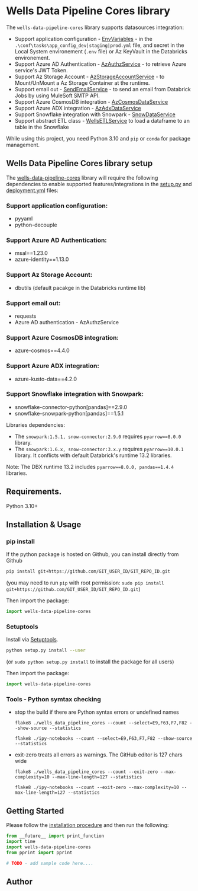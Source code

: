 # Wells Data Pipeline Cores library

The `wells-data-pipeline-cores` library supports datasources  integration:
- Support application configuration - [EnvVariables](https://github.com/ExxonMobil/wells-data-pipeline-cores/blob/develop/wells_data_pipeline_cores/commons/env_variables.py) - in the `.\conf\tasks\app_config_dev|staging|prod.yml` file, and secret in the Local System environement (`.env` file) or Az KeyVault in the Databricks environement.
- Support Azure AD Authentication - [AzAuthzService](https://github.com/ExxonMobil/wells-data-pipeline-cores/blob/develop/wells_data_pipeline_cores/services/cores/az_ad_authz_service.py) - to retrieve Azure service's JWT Token.
- Support Az Storage Account - [AzStorageAccountService](https://github.com/ExxonMobil/wells-data-pipeline-cores/blob/develop/wells_data_pipeline_cores/services/cores/az_storage_account_service.py) - to Mount/UnMount a Az Storage Container at the runtime.
- Support email out - [SendEmailService](https://github.com/ExxonMobil/wells-data-pipeline-cores/blob/develop/wells_data_pipeline_cores/services/cores/send_email_service.py) - to send an email from Databrick Jobs by using MuleSoft SMTP API.
- Support Azure CosmosDB integration - [AzCosmosDataService](https://github.com/ExxonMobil/wells-data-pipeline-cores/blob/develop/wells_data_pipeline_cores/services/cosmos/az_cosmos_data_service.py)
- Support Azure ADX integration - [AzAdxDataService](https://github.com/ExxonMobil/wells-data-pipeline-cores/blob/develop/wells_data_pipeline_cores/services/adx/az_adx_data_service.py)
- Support Snowflake integration with Snowpark - [SnowDataService](https://github.com/ExxonMobil/wells-data-pipeline-cores/blob/develop/wells_data_pipeline_cores/services/snow/snow_data_service.py)
- Support abstract ETL class - [WellsETLService](https://github.com/ExxonMobil/wells-data-pipeline-cores/blob/develop/wells_data_pipeline_cores/services/etl/wells_etl_service.py) to load a dataframe to an table in the Snowflake

While using this project, you need Python 3.10 and `pip` or `conda` for package management.

## Wells Data Pipeline Cores library setup

The [wells-data-pipeline-cores](https://github.com/ExxonMobil/wells-data-pipeline-cores) library will require the following dependencies to enable supported features/integrations in the [setup.py](./setup.py) and [deployment.yml](./conf/deployment.yml) files:

### Support application configuration:
- pyyaml
- python-decouple

### Support Azure AD Authentication:
- msal==1.23.0
- azure-identity==1.13.0

### Support Az Storage Account:
- dbutils (default pacakge in the Databricks runtime lib)

### Support email out:
- requests
- Azure AD authentication - AzAuthzService

### Support Azure CosmosDB integration:
- azure-cosmos==4.4.0

### Support Azure ADX integration:
- azure-kusto-data==4.2.0

### Support Snowflake integration with Snowpark:
- snowflake-connector-python[pandas]==2.9.0
- snowflake-snowpark-python[pandas]==1.5.1

Libraries dependencies:

- The `snowpark:1.5.1, snow-connector:2.9.0` requires `pyarrow==8.0.0` library.
- The `snowpark:1.6.x, snow-connector:3.x.y` requires `pyarrow==10.0.1` library. It conflicts with default Databrick's runtime 13.2 libraries.

Note: The DBX runtime 13.2 includes `pyarrow==8.0.0, pandas==1.4.4` libraries.

## Requirements.

Python 3.10+

## Installation & Usage
### pip install

If the python package is hosted on Github, you can install directly from Github

```sh
pip install git+https://github.com/GIT_USER_ID/GIT_REPO_ID.git
```
(you may need to run `pip` with root permission: `sudo pip install git+https://github.com/GIT_USER_ID/GIT_REPO_ID.git`)

Then import the package:
```python
import wells-data-pipeline-cores
```

### Setuptools

Install via [Setuptools](http://pypi.python.org/pypi/setuptools).

```sh
python setup.py install --user
```
(or `sudo python setup.py install` to install the package for all users)

Then import the package:
```python
import wells-data-pipeline-cores
```

### Tools - Python symtax checking

- stop the build if there are Python syntax errors or undefined names

    ```
    flake8 ./wells_data_pipeline_cores --count --select=E9,F63,F7,F82 --show-source --statistics

    flake8 ./ipy-notebooks --count --select=E9,F63,F7,F82 --show-source --statistics
    ```

- exit-zero treats all errors as warnings. The GitHub editor is 127 chars wide

    ```
    flake8 ./wells_data_pipeline_cores --count --exit-zero --max-complexity=10 --max-line-length=127 --statistics

    flake8 ./ipy-notebooks --count --exit-zero --max-complexity=10 --max-line-length=127 --statistics
    ```

## Getting Started

Please follow the [installation procedure](#installation--usage) and then run the following:

```python
from __future__ import print_function
import time
import wells-data-pipeline-cores
from pprint import pprint

# TODO - add sample code here....

```

## Author


